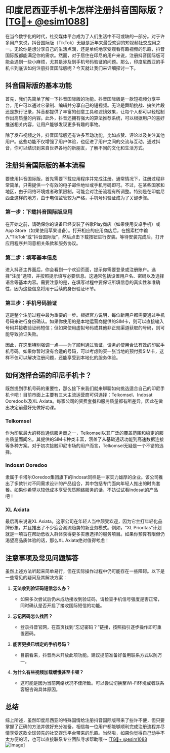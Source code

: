 # 印度尼西亚手机卡怎样注册抖音国际版？[[TG💪+ @esim1088](https://t.me/s/esim1088)]

在当今数字化的时代，社交媒体平台成为了人们生活中不可或缺的一部分。对于许多用户来说，抖音国际版（TikTok）无疑是近年来最受欢迎的短视频社交应用之一。无论你是想分享自己的生活点滴，还是单纯地享受观看有趣视频的乐趣，抖音国际版都能满足你的需求。然而，对于居住在印尼的用户来说，注册抖音国际版可能会遇到一些小麻烦，尤其是涉及到手机号码验证的问题。那么，印度尼西亚的手机卡到底该如何注册抖音国际版呢？今天就让我们来详细探讨一下。

## 抖音国际版的基本功能

首先，我们先简单了解一下抖音国际版的功能。抖音国际版是一款短视频分享平台，用户可以通过它录制、编辑并分享自己的短视频。无论是舞蹈挑战、搞笑片段还是旅行记录，抖音都提供了丰富的创意工具和滤镜效果，让每个人都可以轻松制作出高质量的内容。此外，抖音还拥有强大的算法推荐系统，可以根据用户的喜好推送相关内容，让用户能够发现更多有趣的事物。

除了发布视频之外，抖音国际版还有许多互动功能，比如点赞、评论以及关注其他用户。这些功能不仅增强了用户体验，也促进了用户之间的交流与互动。通过抖音，你可以结识到来自世界各地的新朋友，了解不同的文化和生活方式。

## 注册抖音国际版的基本流程

要使用抖音国际版，首先需要下载应用程序并完成注册。通常情况下，注册过程非常简单，只需提供一个有效的电子邮件地址或手机号码即可。不过，在某些国家和地区，由于网络环境或者政策限制，可能会对注册流程有所调整。特别是在印度尼西亚这样的地方，由于电信监管较为严格，手机号码验证成为了关键步骤。

### 第一步：下载抖音国际版应用

在开始之前，请确保你的设备已经安装了谷歌Play商店（如果使用安卓手机）或App Store（如果使用苹果设备）。打开相应的应用商店后，在搜索栏中输入“TikTok”或“抖音国际版”，然后点击下载按钮进行安装。等待安装完成后，打开应用程序并同意相关条款和服务协议。

### 第二步：填写基本信息

进入抖音主界面后，你会看到一个欢迎页面，提示你需要登录或注册账户。选择“注册”选项，并按照提示填写必要信息。这通常包括设置用户名、密码以及选择语言等基本内容。需要注意的是，在填写过程中要保证所填信息的真实性和准确性，因为这些信息将用于后续的身份验证环节。

### 第三步：手机号码验证

这是整个注册过程中最为重要的一步。根据官方说明，每位新用户都需要通过手机号码来进行身份确认。如果你使用的是本地运营商提供的SIM卡，则可以直接输入号码并接收验证码短信；但如果使用虚拟号码或其他非正规渠道获取的号码，则可能导致验证失败。

因此，在这里特别强调一点——为了顺利通过验证，请务必使用合法有效的印尼手机号码。如果你暂时没有合适的号码，可以考虑购买一张当地的预付费SIM卡，这样不仅可以解决注册问题，还能享受到本地化的服务体验。

## 如何选择合适的印尼手机卡？

既然提到手机号码的重要性，那么接下来我们就来聊聊如何挑选适合自己的印尼手机卡吧！目前市面上主要有三大主流运营商可供选择：Telkomsel、Indosat Ooredoo以及XL Axiata。每家公司的资费套餐和服务质量都有所差异，因此在做出决定前最好先做好功课。

### Telkomsel

作为印尼最大的移动通信服务商之一，Telkomsel以其广泛的覆盖范围和稳定的服务质量而闻名。其提供的SIM卡种类丰富，涵盖了从基础通话功能到高速数据连接等多种方案。对于初次接触印尼市场的用户而言，Telkomsel无疑是一个不错的选择。

### Indosat Ooredoo

隶属于卡塔尔Ooredoo集团旗下的Indosat同样是一家实力雄厚的企业。该公司推出了多款针对不同需求设计的产品组合，其中包括专门面向年轻人推出的时尚套餐。如果你希望以较低成本享受优质网络服务的话，不妨试试看Indosat的产品吧！

### XL Axiata

最后再来说说XL Axiata。这家公司在年轻人当中颇受欢迎，因为它主打年轻化品牌形象，并且推出了不少迎合潮流趋势的新业务模式。例如，“XL Prioritas”计划就是一项旨在帮助低收入群体获得更多实惠选择的服务项目。如果你预算有限但仍渴望高品质体验的话，那么XL Axiata绝对值得考虑！

## 注意事项及常见问题解答

虽然上述方法听起来简单易行，但在实际操作过程中仍可能存在一些障碍。以下是一些常见的疑问及其解决方案：

1. **无法收到验证码短信怎么办？**
   - 如果多次尝试后仍未成功接收到验证码，请检查手机信号强度是否正常，同时确认是否开启了接收国际短信的功能。
   
2. **忘记密码怎么找回？**
   - 登录抖音官网，在首页找到“忘记密码？”链接，按照指引逐步操作即可重置密码。
   
3. **能否更换已绑定的手机号码？**
   - 目前看来，抖音尚未开放此项功能。建议提前准备好备用联系方式以防万一。

4. **为什么有些视频加载缓慢甚至卡顿？**
   - 这可能是因为当前网络状况不佳所致。可以尝试切换至Wi-Fi环境或者联系客服咨询具体原因。

## 总结

综上所述，虽然印度尼西亚的特殊国情给注册抖音国际版带来了些许不便，但只要掌握了正确的方法并做好充分准备，相信每一位用户都能够顺利完成注册流程并尽情享受这款全球领先的社交娱乐平台带来的乐趣。当然啦，如果你觉得自己动手不太方便的话，也可以直接联系专业团队寻求帮助哦～ [[TG💪+ @esim1088](https://t.me/s/esim1088) ![Image](https://i.postimg.cc/4NQfJmqS/Snipaste-2025-05-13-00-14-12.png)]